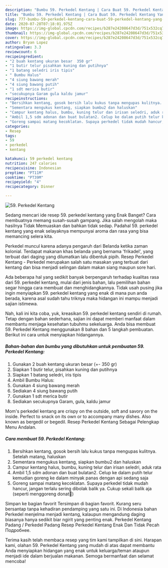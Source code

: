 ```yaml
---
description: "Bumbu 59. Perkedel Kentang | Cara Buat 59. Perkedel Kentang Yang Sedap"
title: "Bumbu 59. Perkedel Kentang | Cara Buat 59. Perkedel Kentang Yang Sedap"
slug: 777-bumbu-59-perkedel-kentang-cara-buat-59-perkedel-kentang-yang-sedap
date: 2020-07-28T07:18:01.975Z
image: https://img-global.cpcdn.com/recipes/b287e24208647d3d/751x532cq70/59-perkedel-kentang-foto-resep-utama.jpg
thumbnail: https://img-global.cpcdn.com/recipes/b287e24208647d3d/751x532cq70/59-perkedel-kentang-foto-resep-utama.jpg
cover: https://img-global.cpcdn.com/recipes/b287e24208647d3d/751x532cq70/59-perkedel-kentang-foto-resep-utama.jpg
author: Bryan Lopez
ratingvalue: 3.3
reviewcount: 6
recipeingredient:
- "2 buah kentang ukuran besar  350 gr"
- "1 butir telur pisahkan kuning dan putihnya"
- "1 batang seledri iris tipis"
- " Bumbu Halus"
- "4 siung bawang merah"
- "4 siung bawang putih"
- "1 sdt merica butir"
- "secukupnya Garam gula kaldu jamur"
recipeinstructions:
- "Bersihkan kentang, gosok bersih lalu kukus tanpa mengupas kulitnya. Setelah matang, haluskan"
- "Sementara mengukus kentang, siapkan bumbu2 dan haluskan"
- "Campur kentang halus, bumbu, kuning telur dan irisan seledri, aduk rata"
- "Ambil 1,5 sdm adonan dan buat bulatan2. Celup ke dalam putih telur kemudian goreng ke dalam minyak panas dengan api sedang saja"
- "Goreng sampai matang kecoklatan. Supaya perkedel tidak mudah hancur, jangan terlalu sering dibolak balik ya. Cukup sekali balik aja (seperti menggoreng donat🤭)"
categories:
- Resep
tags:
- 59
- perkedel
- kentang

katakunci: 59 perkedel kentang 
nutrition: 247 calories
recipecuisine: Indonesian
preptime: "PT11M"
cooktime: "PT39M"
recipeyield: "4"
recipecategory: Dinner

---
```



![59. Perkedel Kentang](https://img-global.cpcdn.com/recipes/b287e24208647d3d/751x532cq70/59-perkedel-kentang-foto-resep-utama.jpg)

Sedang mencari ide resep 59. perkedel kentang yang Enak Banget? Cara membuatnya memang susah-susah gampang. Jika salah mengolah maka hasilnya Tidak Memuaskan dan bahkan tidak sedap. Padahal 59. perkedel kentang yang enak selayaknya mempunyai aroma dan rasa yang bisa memancing selera kita.

Perkedel muncul karena adanya pengaruh dari Belanda ketika zaman kolonial. Terdapat makanan khas belanda yang bernama &#39;frikadel&#39;, yang terbuat dari daging yang dilumatkan lalu dibentuk pipih. Resep Perkedel Kentang - Perkedel merupakan salah satu masakan yang terbuat dari kentang dan bisa menjadi selingan dalam makan siang maupun sore hari.

Ada beberapa hal yang sedikit banyak berpengaruh terhadap kualitas rasa dari 59. perkedel kentang, mulai dari jenis bahan, lalu pemilihan bahan segar hingga cara membuat dan menghidangkannya. Tidak usah pusing jika ingin menyiapkan 59. perkedel kentang yang enak di mana pun anda berada, karena asal sudah tahu triknya maka hidangan ini mampu menjadi sajian istimewa.


Nah, kali ini kita coba, yuk, kreasikan 59. perkedel kentang sendiri di rumah. Tetap dengan bahan sederhana, sajian ini dapat memberi manfaat dalam membantu menjaga kesehatan tubuhmu sekeluarga. Anda bisa membuat 59. Perkedel Kentang menggunakan 8 bahan dan 5 langkah pembuatan. Berikut ini cara untuk menyiapkan hidangannya.

<!--inarticleads1-->

##### Bahan-bahan dan bumbu yang dibutuhkan untuk pembuatan 59. Perkedel Kentang:

1. Gunakan 2 buah kentang ukuran besar (+- 350 gr)
1. Siapkan 1 butir telur, pisahkan kuning dan putihnya
1. Siapkan 1 batang seledri, iris tipis
1. Ambil  Bumbu Halus:
1. Gunakan 4 siung bawang merah
1. Sediakan 4 siung bawang putih
1. Gunakan 1 sdt merica butir
1. Sediakan secukupnya Garam, gula, kaldu jamur


Mom&#39;s perkedel kentang are crispy on the outside, soft and savory on the inside. Perfect to snack on its own or to accompany many dishes. Also known as bergedil or begedil. Resep Perkedel Kentang Sebagai Pelengkap Menu Andalan. 

<!--inarticleads2-->

##### Cara membuat 59. Perkedel Kentang:

1. Bersihkan kentang, gosok bersih lalu kukus tanpa mengupas kulitnya. Setelah matang, haluskan
1. Sementara mengukus kentang, siapkan bumbu2 dan haluskan
1. Campur kentang halus, bumbu, kuning telur dan irisan seledri, aduk rata
1. Ambil 1,5 sdm adonan dan buat bulatan2. Celup ke dalam putih telur kemudian goreng ke dalam minyak panas dengan api sedang saja
1. Goreng sampai matang kecoklatan. Supaya perkedel tidak mudah hancur, jangan terlalu sering dibolak balik ya. Cukup sekali balik aja (seperti menggoreng donat🤭)


Simpan ke bagian favorit Tersimpan di bagian favorit. Kurang seru bersantap tanpa kehadiran pendamping yang satu ini. Di Indonesia bahan Perkedel menjelma menjadi kentang, kalaupun mengandung daging biasanya hanya sedikit biar ngirit yang penting enak. Perkedel Kentang Padang / Perkedel Padang Resep Perkedel Kentang Enak Dan Tidak Pecah Подробнее. 

Terima kasih telah membaca resep yang tim kami tampilkan di sini. Harapan kami, olahan 59. Perkedel Kentang yang mudah di atas dapat membantu Anda menyiapkan hidangan yang enak untuk keluarga/teman ataupun menjadi ide dalam berjualan makanan. Semoga bermanfaat dan selamat mencoba!
